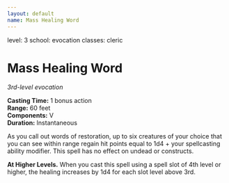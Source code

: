```yaml
---
layout: default
name: Mass Healing Word
---
```

level: 3
school: evocation
classes: cleric

# Mass Healing Word 
_3rd-level evocation_ 

**Casting Time:** 1 bonus action    
**Range:** 60 feet    
**Components:** V    
**Duration:** Instantaneous 

As you call out words of restoration, up to six creatures of your choice that you can see within range regain hit points equal to 1d4 + your spellcasting ability modifier. This spell has no effect on undead or constructs. 

**At Higher Levels.** When you cast this spell using a spell slot of 4th level or higher, the healing increases by 1d4 for each slot level above 3rd. 